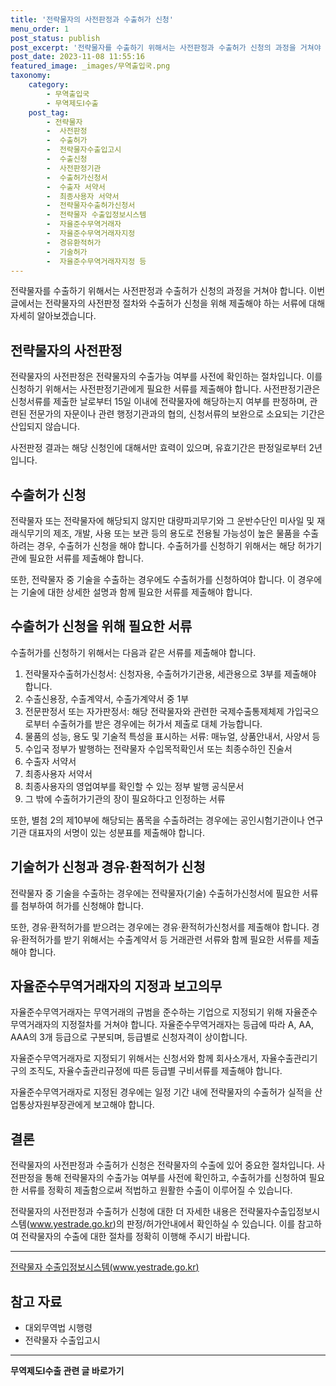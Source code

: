 ```yaml
---
title: '전략물자의 사전판정과 수출허가 신청'
menu_order: 1
post_status: publish
post_excerpt: '전략물자를 수출하기 위해서는 사전판정과 수출허가 신청의 과정을 거쳐야 합니다. 이번 글에서는 전략물자의 사전판정 절차와 수출허가 신청을 위해 제출해야 하는 서류에 대해 자세히 알아보겠습니다.'
post_date: 2023-11-08 11:55:16
featured_image: _images/무역출입국.png
taxonomy:
    category:
        - 무역출입국
        - 무역제도Ⅰ수출
    post_tag:
        - 전략물자
        -  사전판정
        -  수출허가
        -  전략물자수출입고시
        -  수출신청
        -  사전판정기관
        -  수출허가신청서
        -  수출자 서약서
        -  최종사용자 서약서
        -  전략물자수출허가신청서
        -  전략물자 수출입정보시스템
        -  자율준수무역거래자
        -  자율준수무역거래자지정
        -  경유환적허가
        -  기술허가
        -  자율준수무역거래자지정 등
---
```



전략물자를 수출하기 위해서는 사전판정과 수출허가 신청의 과정을 거쳐야 합니다. 이번 글에서는 전략물자의 사전판정 절차와 수출허가 신청을 위해 제출해야 하는 서류에 대해 자세히 알아보겠습니다.

## 전략물자의 사전판정

전략물자의 사전판정은 전략물자의 수출가능 여부를 사전에 확인하는 절차입니다. 이를 신청하기 위해서는 사전판정기관에게 필요한 서류를 제출해야 합니다. 사전판정기관은 신청서류를 제출한 날로부터 15일 이내에 전략물자에 해당하는지 여부를 판정하며, 관련된 전문가의 자문이나 관련 행정기관과의 협의, 신청서류의 보완으로 소요되는 기간은 산입되지 않습니다.

사전판정 결과는 해당 신청인에 대해서만 효력이 있으며, 유효기간은 판정일로부터 2년입니다.

## 수출허가 신청

전략물자 또는 전략물자에 해당되지 않지만 대량파괴무기와 그 운반수단인 미사일 및 재래식무기의 제조, 개발, 사용 또는 보관 등의 용도로 전용될 가능성이 높은 물품을 수출하려는 경우, 수출허가 신청을 해야 합니다. 수출허가를 신청하기 위해서는 해당 허가기관에 필요한 서류를 제출해야 합니다.

또한, 전략물자 중 기술을 수출하는 경우에도 수출허가를 신청하여야 합니다. 이 경우에는 기술에 대한 상세한 설명과 함께 필요한 서류를 제출해야 합니다.

## 수출허가 신청을 위해 필요한 서류

수출허가를 신청하기 위해서는 다음과 같은 서류를 제출해야 합니다.

1. 전략물자수출허가신청서: 신청자용, 수출허가기관용, 세관용으로 3부를 제출해야 합니다.
2. 수출신용장, 수출계약서, 수출가계약서 중 1부
3. 전문판정서 또는 자가판정서: 해당 전략물자와 관련한 국제수출통제체제 가입국으로부터 수출허가를 받은 경우에는 허가서 제출로 대체 가능합니다.
4. 물품의 성능, 용도 및 기술적 특성을 표시하는 서류: 매뉴얼, 상품안내서, 사양서 등
5. 수입국 정부가 발행하는 전략물자 수입목적확인서 또는 최종수하인 진술서
6. 수출자 서약서
7. 최종사용자 서약서
8. 최종사용자의 영업여부를 확인할 수 있는 정부 발행 공식문서
9. 그 밖에 수출허가기관의 장이 필요하다고 인정하는 서류

또한, 별첨 2의 제10부에 해당되는 품목을 수출하려는 경우에는 공인시험기관이나 연구기관 대표자의 서명이 있는 성분표를 제출해야 합니다.

## 기술허가 신청과 경유·환적허가 신청

전략물자 중 기술을 수출하는 경우에는 전략물자(기술) 수출허가신청서에 필요한 서류를 첨부하여 허가를 신청해야 합니다.

또한, 경유·환적허가를 받으려는 경우에는 경유·환적허가신청서를 제출해야 합니다. 경유·환적허가를 받기 위해서는 수출계약서 등 거래관련 서류와 함께 필요한 서류를 제출해야 합니다.

## 자율준수무역거래자의 지정과 보고의무

자율준수무역거래자는 무역거래의 규범을 준수하는 기업으로 지정되기 위해 자율준수무역거래자의 지정절차를 거쳐야 합니다. 자율준수무역거래자는 등급에 따라 A, AA, AAA의 3개 등급으로 구분되며, 등급별로 신청자격이 상이합니다.

자율준수무역거래자로 지정되기 위해서는 신청서와 함께 회사소개서, 자율수출관리기구의 조직도, 자율수출관리규정에 따른 등급별 구비서류를 제출해야 합니다.

자율준수무역거래자로 지정된 경우에는 일정 기간 내에 전략물자의 수출허가 실적을 산업통상자원부장관에게 보고해야 합니다.

## 결론

전략물자의 사전판정과 수출허가 신청은 전략물자의 수출에 있어 중요한 절차입니다. 사전판정을 통해 전략물자의 수출가능 여부를 사전에 확인하고, 수출허가를 신청하여 필요한 서류를 정확히 제출함으로써 적법하고 원활한 수출이 이루어질 수 있습니다.

전략물자의 사전판정과 수출허가 신청에 대한 더 자세한 내용은 전략물자수출입정보시스템(www.yestrade.go.kr)의 판정/허가안내에서 확인하실 수 있습니다. 이를 참고하여 전략물자의 수출에 대한 절차를 정확히 이행해 주시기 바랍니다.

---
[전략물자 수출입정보시스템(www.yestrade.go.kr)](www.yestrade.go.kr)

## 참고 자료
- 대외무역법 시행령
- 전략물자 수출입고시
<!-- wp:separator -->
<hr class="wp-block-separator has-alpha-channel-opacity"/>
<!-- /wp:separator -->

<!-- wp:group {"backgroundColor":"base","layout":{"type":"constrained"}} -->
<div class="wp-block-group has-base-background-color has-background"><!-- wp:paragraph {"align":"center","fontSize":"medium"} -->
<p class="has-text-align-center has-large-font-size"><strong>무역제도Ⅰ수출 관련 글 바로가기</strong></p>
<!-- /wp:paragraph -->


<!-- wp:latest-posts
{"categories":[{"id":14332,"count":19,"description":"","link":"https://uknowlaw.com/category/%eb%ac%b4%ec%97%ad%ec%a0%9c%eb%8f%84%e2%85%b0%ec%88%98%ec%b6%9c/","name":"무역제도Ⅰ수출","slug":"무역제도Ⅰ수출","taxonomy":"category","parent":0,"meta":[],"_links":{"self":[{"href":"https://uknowlaw.com/wp-json/wp/v2/categories/14332"}],"collection":[{"href":"https://uknowlaw.com/wp-json/wp/v2/categories"}],"about":[{"href":"https://uknowlaw.com/wp-json/wp/v2/taxonomies/category"}],"wp:post_type":[{"href":"https://uknowlaw.com/wp-json/wp/v2/posts?categories=14332"}],"curies":[{"name":"wp","href":"https://api.w.org/{rel}","templated":true}]}}],"postsToShow":100,"excerptLength":28,"postLayout":"grid","columns":2,"featuredImageAlign":"left","featuredImageSizeSlug":"large","fontSize":"small"} /--></div>
<!-- /wp:group -->